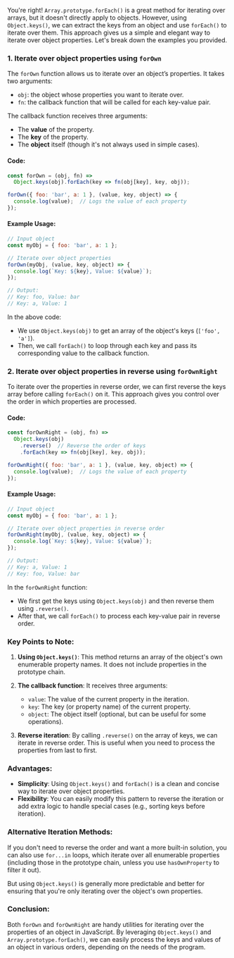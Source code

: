You're right! `Array.prototype.forEach()` is a great method for iterating over arrays, but it doesn't directly apply to objects. However, using `Object.keys()`, we can extract the keys from an object and use `forEach()` to iterate over them. This approach gives us a simple and elegant way to iterate over object properties. Let's break down the examples you provided.

### **1. Iterate over object properties using `forOwn`**

The `forOwn` function allows us to iterate over an object’s properties. It takes two arguments:
- `obj`: the object whose properties you want to iterate over.
- `fn`: the callback function that will be called for each key-value pair.

The callback function receives three arguments:
- The **value** of the property.
- The **key** of the property.
- The **object** itself (though it's not always used in simple cases).

#### Code:
```javascript
const forOwn = (obj, fn) =>
  Object.keys(obj).forEach(key => fn(obj[key], key, obj));

forOwn({ foo: 'bar', a: 1 }, (value, key, object) => {
  console.log(value);  // Logs the value of each property
});
```

#### Example Usage:
```javascript
// Input object
const myObj = { foo: 'bar', a: 1 };

// Iterate over object properties
forOwn(myObj, (value, key, object) => {
  console.log(`Key: ${key}, Value: ${value}`);
});

// Output:
// Key: foo, Value: bar
// Key: a, Value: 1
```

In the above code:
- We use `Object.keys(obj)` to get an array of the object's keys (`['foo', 'a']`).
- Then, we call `forEach()` to loop through each key and pass its corresponding value to the callback function.

### **2. Iterate over object properties in reverse using `forOwnRight`**

To iterate over the properties in reverse order, we can first reverse the keys array before calling `forEach()` on it. This approach gives you control over the order in which properties are processed.

#### Code:
```javascript
const forOwnRight = (obj, fn) =>
  Object.keys(obj)
    .reverse()  // Reverse the order of keys
    .forEach(key => fn(obj[key], key, obj));

forOwnRight({ foo: 'bar', a: 1 }, (value, key, object) => {
  console.log(value);  // Logs the value of each property
});
```

#### Example Usage:
```javascript
// Input object
const myObj = { foo: 'bar', a: 1 };

// Iterate over object properties in reverse order
forOwnRight(myObj, (value, key, object) => {
  console.log(`Key: ${key}, Value: ${value}`);
});

// Output:
// Key: a, Value: 1
// Key: foo, Value: bar
```

In the `forOwnRight` function:
- We first get the keys using `Object.keys(obj)` and then reverse them using `.reverse()`.
- After that, we call `forEach()` to process each key-value pair in reverse order.

### **Key Points to Note:**

1. **Using `Object.keys()`**: This method returns an array of the object's own enumerable property names. It does not include properties in the prototype chain.
   
2. **The callback function**: It receives three arguments:
   - `value`: The value of the current property in the iteration.
   - `key`: The key (or property name) of the current property.
   - `object`: The object itself (optional, but can be useful for some operations).

3. **Reverse iteration**: By calling `.reverse()` on the array of keys, we can iterate in reverse order. This is useful when you need to process the properties from last to first.

### **Advantages**:
- **Simplicity**: Using `Object.keys()` and `forEach()` is a clean and concise way to iterate over object properties.
- **Flexibility**: You can easily modify this pattern to reverse the iteration or add extra logic to handle special cases (e.g., sorting keys before iteration).

### **Alternative Iteration Methods**:
If you don't need to reverse the order and want a more built-in solution, you can also use `for...in` loops, which iterate over all enumerable properties (including those in the prototype chain, unless you use `hasOwnProperty` to filter it out).

But using `Object.keys()` is generally more predictable and better for ensuring that you're only iterating over the object's own properties.

### **Conclusion**:
Both `forOwn` and `forOwnRight` are handy utilities for iterating over the properties of an object in JavaScript. By leveraging `Object.keys()` and `Array.prototype.forEach()`, we can easily process the keys and values of an object in various orders, depending on the needs of the program.